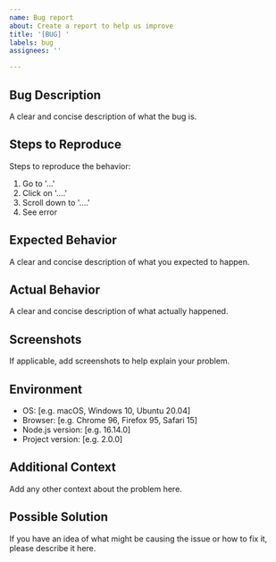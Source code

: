```yaml
---
name: Bug report
about: Create a report to help us improve
title: '[BUG] '
labels: bug
assignees: ''

---
```


## Bug Description
A clear and concise description of what the bug is.

## Steps to Reproduce
Steps to reproduce the behavior:
1. Go to '...'
2. Click on '....'
3. Scroll down to '....'
4. See error

## Expected Behavior
A clear and concise description of what you expected to happen.

## Actual Behavior
A clear and concise description of what actually happened.

## Screenshots
If applicable, add screenshots to help explain your problem.

## Environment
- OS: [e.g. macOS, Windows 10, Ubuntu 20.04]
- Browser: [e.g. Chrome 96, Firefox 95, Safari 15]
- Node.js version: [e.g. 16.14.0]
- Project version: [e.g. 2.0.0]

## Additional Context
Add any other context about the problem here.

## Possible Solution
If you have an idea of what might be causing the issue or how to fix it, please describe it here.